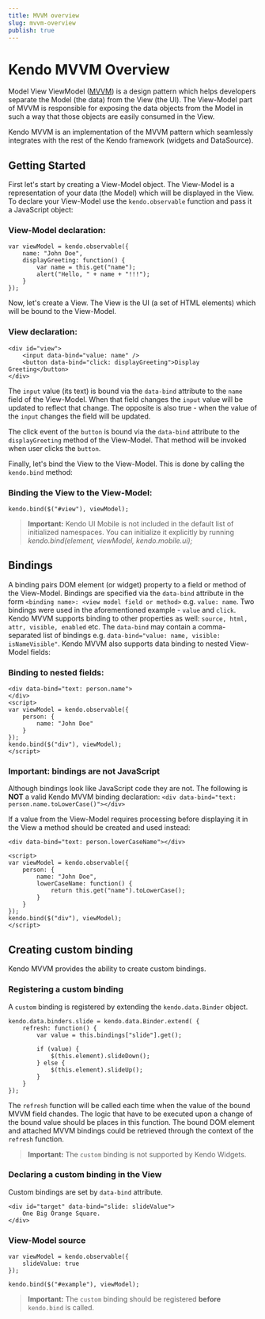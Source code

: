 ```yaml
---
title: MVVM overview
slug: mvvm-overview
publish: true
---
```

# Kendo MVVM Overview

Model View ViewModel ([MVVM](http://en.wikipedia.org/wiki/Model_View_ViewModel)) is a design pattern which helps developers separate the Model (the data) from the View (the UI).
The View-Model part of MVVM is responsible for exposing the data objects from the Model in such a way that those objects are easily consumed in the View.

Kendo MVVM is an implementation of the MVVM pattern which seamlessly integrates with the rest of the Kendo framework (widgets and DataSource).

## Getting Started

First let's start by creating a View-Model object. The View-Model is a representation of your data (the Model) which will be displayed in the View.
To declare your View-Model use the `kendo.observable` function and pass it a JavaScript object:

### View-Model declaration:

    var viewModel = kendo.observable({
        name: "John Doe",
        displayGreeting: function() {
            var name = this.get("name");
            alert("Hello, " + name + "!!!");
        }
    });


Now, let's create a View. The View is the UI (a set of HTML elements) which will be bound to the View-Model.


### View declaration:

    <div id="view">
        <input data-bind="value: name" />
        <button data-bind="click: displayGreeting">Display Greeting</button>
    </div>

The `input` value (its text) is bound via the `data-bind` attribute to the `name` field of the View-Model. When that field changes the `input` value will be updated to reflect that change.
The opposite is also true - when the value of the `input` changes the field will be updated.

The click event of the `button` is bound via the `data-bind` attribute to the `displayGreeting` method of the View-Model. That method will be invoked when user clicks the `button`.

Finally, let's bind the View to the View-Model. This is done by calling the `kendo.bind` method:


### Binding the View to the View-Model:

    kendo.bind($("#view"), viewModel);

> **Important:** Kendo UI Mobile is not included in the default list of initialized namespaces. You can initialize it explicitly by
  running _kendo.bind(element, viewModel, kendo.mobile.ui);_

## Bindings

A binding pairs DOM element (or widget) property to a field or method of the View-Model. Bindings are specified via the `data-bind` attribute in the form `<binding name>: <view model field or method>` e.g. `value: name`. Two bindings were used in the aforementioned example - `value` and `click`.
Kendo MVVM supports binding to other properties as well: `source, html, attr, visible, enabled` etc. The `data-bind` may contain a comma-separated list of bindings e.g. `data-bind="value: name, visible: isNameVisible"`. Kendo MVVM also supports data binding to nested View-Model fields:

### Binding to nested fields:

    <div data-bind="text: person.name">
    </div>
    <script>
    var viewModel = kendo.observable({
        person: {
            name: "John Doe"
        }
    });
    kendo.bind($("div"), viewModel);
    </script>

### Important: bindings are not JavaScript

Although bindings look like JavaScript code they are not. The following is **NOT** a valid Kendo MVVM binding declaration:
`<div data-bind="text: person.name.toLowerCase()"></div>`

If a value from the View-Model requires processing before displaying it in the View a method should be created and used instead:


    <div data-bind="text: person.lowerCaseName"></div>

    <script>
    var viewModel = kendo.observable({
        person: {
            name: "John Doe",
            lowerCaseName: function() {
                return this.get("name").toLowerCase();
            }
        }
    });
    kendo.bind($("div"), viewModel);
    </script>

## Creating custom binding

Kendo MVVM provides the ability to create custom bindings.

### Registering a custom binding

A `custom` binding is registered by extending the `kendo.data.Binder` object.

    kendo.data.binders.slide = kendo.data.Binder.extend( {
        refresh: function() {
            var value = this.bindings["slide"].get();
        
            if (value) {
                $(this.element).slideDown();
            } else {
                $(this.element).slideUp();
            }
        }
    });

The `refresh` function will be called each time when the value of the bound MVVM field chandes. The logic that have to be executed upon a change of the bound value should be places in this function. The bound DOM element and attached MVVM bindings could be retrieved through the context of the `refresh` function.

> **Important:** The `custom` binding is not supported by Kendo Widgets.

### Declaring a custom binding in the View

Custom bindings are set by `data-bind` attribute.

    <div id="target" data-bind="slide: slideValue">
        One Big Orange Square.
    </div>

### View-Model source

    var viewModel = kendo.observable({
        slideValue: true
    });
    
    kendo.bind($("#example"), viewModel);

> **Important:** The `custom` binding should be registered **before** `kendo.bind` is called.
